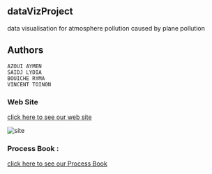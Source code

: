 ## dataVizProject

data visualisation for atmosphere pollution caused by plane pollution

## Authors

    AZOUI AYMEN
    SAIDJ LYDIA
    BOUICHE RYMA
    VINCENT TOINON
    
### Web Site

[click here to see our web site](https://azouiaymen.github.io/Pollution-aviation/
)

![site](https://github.com/azouiaymen/Pollution-aviation/blob/main/data/capture_site.png)

### Process Book :
 [click here to see our Process Book](https://hackmd.io/vawOm976QNO24gDwN3a4lA)

